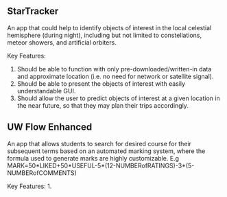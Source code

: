 ## StarTracker
An app that could help to identify objects of interest in the local celestial hemisphere (during night), including but not limited to constellations, meteor showers, and artificial orbiters.

Key Features:
1. Should be able to function with only pre-downloaded/written-in data and approximate location (i.e. no need for network or satellite signal).
2. Should be able to present the objects of interest with easily understandable GUI.
3. Should allow the user to predict objects of interest at a given location in the near future, so that they may plan their trips accordingly.

## UW Flow Enhanced
An app that allows students to search for desired course for their subsequent terms based on an automated marking system, where the formula used to generate marks are highly customizable. E.g MARK=50\*LIKED+50\*USEFUL-5\*(12-NUMBERofRATINGS)-3\*(5-NUMBERofCOMMENTS)

Key Features:
1.
